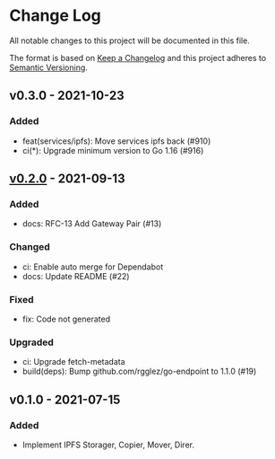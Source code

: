 # Change Log

All notable changes to this project will be documented in this file.

The format is based on [Keep a Changelog](https://keepachangelog.com/)
and this project adheres to [Semantic Versioning](https://semver.org/).

## v0.3.0 - 2021-10-23

### Added

- feat(services/ipfs): Move services ipfs back  (#910)
- ci(*): Upgrade minimum version to Go 1.16 (#916)

## [v0.2.0] - 2021-09-13

### Added

- docs: RFC-13 Add Gateway Pair (#13)

### Changed

- ci: Enable auto merge for Dependabot
- docs: Update README (#22)

### Fixed

- fix: Code not generated

### Upgraded

- ci: Upgrade fetch-metadata
- build(deps): Bump github.com/rgglez/go-endpoint to 1.1.0 (#19)

## v0.1.0 - 2021-07-15

### Added

- Implement IPFS Storager, Copier, Mover, Direr.

[v0.2.0]: https://github.com/rgglez/go-service-ipfs/compare/v0.1.0...v0.2.0
